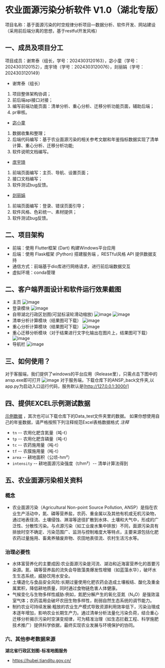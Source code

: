 # 农业面源污染分析软件 V1.0（湖北专版）
项目名称：基于面源污染的时空规律分析项目—数据分析、软件开发、网站建设（采用前后端分离的思想，基于restful开发风格）

## 一、成员及项目分工
项目成员：谢育泰（组长，学号：2024303120163），宓小童（学号：2024303120152），庞宇琦（学号：2024303120076），剡丽娟（学号：2024303120149）
- 谢育泰（组长）
1. 项目整体架构协调；
2. 前后端api接口对接；
3. 编写前端功能页面：清单分析、重心分析、迁移分析功能页面，辅助后端；
4. pr审核。
- [宓小童](https://github.com/mxttt173)
1. 数据收集和整理；
2. 后端代码编写：基于农业面源污染的相关参考文献和年鉴指标数据实现了清单计算、重心分析、迁移分析功能;
3. 软件说明文档编写。
- [庞宇琦](https://github.com/Pyq-bi)
1. 前端页面编写：主页、导航、设置页面；
2. 接口文档编写；
3. 软件测试bug反馈。
- [剡丽娟](https://github.com/Ylj0617)
1. 前端页面编写：登录、错误页面引导；
2. 软件风格、色彩统一、素材提供；
3. 软件测试bug反馈。
  
## 二、项目架构
- 前端：使用 Flutter框架 (Dart) 构建Windows平台应用
- 后端：使用 Flask框架 (Python) 搭建服务端 ，RESTful风格 API 提供数据支持
- 通信方式：前端基于dio库进行网络请求，进行前后端数据交互
- 虚拟环境：conda管理

## 二、客户端界面设计和软件运行效果截图
- 主页
   ![image](https://github.com/user-attachments/assets/dc895dc9-57aa-474a-8cf7-bb2255e36dc2)
- 登录模块
   ![image](https://github.com/user-attachments/assets/3fd1d907-8091-45f5-b2f3-74a094310fef)
- 自带湖北行政区划图(可鼠标滚轮滑动缩放)
   ![image](https://github.com/user-attachments/assets/9178b183-662a-47bd-bef4-82eec2580d1f)
   ![image](https://github.com/user-attachments/assets/682130f2-2867-4b38-a0eb-c09228fc07fc)
- 清单分析计算模块（结果图可下载）
   ![image](https://github.com/user-attachments/assets/4a72552f-5edf-46c9-abaf-8b24cd61df4a)
- 重心分析计算模块（结果图可下载）
   ![image](https://github.com/user-attachments/assets/674d16e3-f546-4f7a-b3af-1cec007c7b9b)
- 重心迁移分析模块（对于结果进行文字化输出在图片上，结果图可下载）
   ![image](https://github.com/user-attachments/assets/1b66b99f-15aa-4232-bd1f-387fa4778851)
- 导航栏
  ![image](https://github.com/user-attachments/assets/b17e3576-bab6-44fc-9aaa-18f2af89e852)

## 三、如何使用？
对于客服端，我们提供了windows的平台应用（Release里），只需点击下图中的ansp.exe即可打开
![image](https://github.com/user-attachments/assets/060a5c9b-e680-46e0-8398-0172c93493eb)
对于服务端，下载仓库下的ANSP_back文件夹,以app.py为启动入口运行代码，服务默认是[http://127.0.0.1:3000/]

## 四、提供EXCEL示例测试数据
[示例数据](https://github.com/Spade-Atek/ANSPAnalytics/tree/main/Data_test) ，其次也可以下载仓库下的Data_test文件夹里的数据。
如果你想使用自己的年鉴数据，请严格按照下列注释规范Excel表格数据格式
*注释*
   - `tn` -- 农用化肥含氮量（吨-t）
   - `tp` -- 农用化肥含磷量（吨-t）
   - `tc` -- 农药施用量（吨-t）
   - `tf` -- 农膜施用量（吨-t）
   - `area` -- 耕地面积（公顷-hm²）
   - `intensity` -- 耕地面源污染强度（t/hm²）-- 清单计算法得到
     
## 五、农业面源污染相关资料
### 概念
- 农业面源污染（Agricultural Non-point Source Pollution, ANSP）是指在农业生产活动中，氮、磷等营养盐，农药、重金属以及其他有机或无机污染物，通过地表径流、土壤侵蚀、淋溶等途径扩散到水体、土壤和大气中，形成的广泛性、分散性污染。与点源污染（如工业废水集中排放）不同，面源污染具有排放时空不确定、污染范围广、监测与控制难度大等特点，主要来源包括化肥农药过量施用、畜禽养殖废弃物、农田地表径流、农村生活污水等。

### 治理必要性
- 水体富营养化的主要成因:农业面源污染是河流、湖泊和近海富营养化的首要污染源。氮、磷等营养盐的流失会导致藻类爆发性增殖（如蓝藻水华），破坏水生生态系统，威胁饮用水安全。
- 土壤退化与食品安全风险:长期过量使用化肥农药会造成土壤板结、酸化及重金属累积，降低耕地质量，同时通过食物链危害人体健康。
- 气候变化与生物多样性威胁:例如，氮肥分解产生的氧化亚氮（N₂O）是强效温室气体；农药滥用会破坏农田生物多样性，削弱自然生态系统的调节能力。
- 制约农业可持续发展:粗放的农业生产模式导致资源利用效率低下，污染治理成本逐年增加，影响农业长期生产力。通过清单分析法量化污染负荷，结合重心迁移分析揭示污染时空演变规律，可为精准治理（如生态拦截工程、科学施肥技术推广）提供科学依据，最终实现农业发展与环境保护的协同。
   
### 六、其他参考数据来源
**湖北省行政区划图-标准地图服务**
- https://hubei.tianditu.gov.cn/


